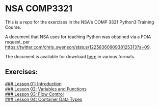 # NSA COMP3321

This is a repo for the exercises in the NSA's COMP 3321 Python3 Training Course.  
  
A document that NSA uses for teaching Python was obtained via a FOIA request, per https://twitter.com/chris_swenson/status/1225836060938125313?s=09.  
  
The document is available for download [here](https://archive.org/details/comp3321/mode/1up) in various formats.  
  
## Exercises:
[### Lesson 01: Introduction](../blob/master/Lesson_01/)  
[### Lesson 02: Variables and Functions](..blob/master/Lesson_02/)  
[### Lesson 03: Flow Control](..blob/master/Lesson_03/)  
[### Lesson 04: Container Data Types](..blob/master/Lesson_04/)  

